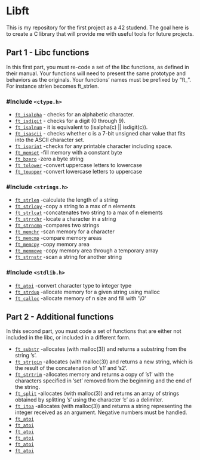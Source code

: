 # Libft
  This is my repository for the first project as a 42 studend. The goal here is to create a C library that will provide me with useful tools for future projects.


## Part 1 - Libc functions
  In this first part, you must re-code a set of the libc functions, as defined in their
manual. Your functions will need to present the same prototype and behaviors as the originals. Your functions’ names must be prefixed by “ft_”. For instance strlen becomes
ft_strlen.

### #Include `<ctype.h>`
* [`ft_isalpha`](Libft/ft_isalpha.c)			- checks  for  an alphabetic character.
* [`ft_isdigit`](Libft/ft_isdigit.c)      - checks for a digit (0 through 9).
* [`ft_isalnum`](Libft/ft_isalnum.c)      - it is equivalent to (isalpha(c) || isdigit(c)).
* [`ft_isascii`](Libft/ft_isascii.c)      - checks whether c is a 7-bit unsigned char value that fits into the ASCII character set.
* [`ft_isprint`](Libft/ft_isprint.c)      -checks for any printable character including space.
* [`ft_memset`](Libft/ft_memset.c)        -fill memory with a constant byte
* [`ft_bzero`](Libft/ft_bzero.c)          -zero a byte string
* [`ft_tolower`](Libft/ft_tolower.c)      -convert uppercase letters to lowercase   
* [`ft_toupper`](Libft/ft_toupper.c)      -convert lowercase letters to uppercase

### #Include `<strings.h>`
* [`ft_strlen`](Libft/ft_strlen.c)        -calculate the length of a string
* [`ft_strlcpy`](Libft/ft_strlcpy.c)      -copy a string to a max of n elements
* [`ft_strlcat`](Libft/ft_strlcat.c)      -concatenates two string to a max of n elements
* [`ft_strrchr`](Libft/ft_strrchr.c)      -locate a character in a string
* [`ft_strncmp`](Libft/ft_strncmp.c)      -compares two strings
* [`ft_memchr`](Libft/ft_memchr.c)        -scan memory for a character
* [`ft_memcmp`](Libft/ft_memcmp.c)        -compare memory areas
* [`ft_memcpy`](Libft/ft_memcpy.c)        -copy memory area
* [`ft_memmove`](Libft/ft_memmove.c)      -copy memory area through a temporary array
* [`ft_strnstr`](Libft/ft_strlcpy.c)      -scan a string for another string

### #Include `<stdlib.h>`
* [`ft_atoi`](Libft/ft_atoi.c)            -convert character type to integer type
* [`ft_strdup`](Libft/ft_strdup.c)        -allocate memory for a given string using malloc
* [`ft_calloc`](Libft/ft_calloc.c)        -allocate memory of n size and fill with '\0'

## Part 2 - Additional functions
In this second part, you must code a set of functions that are either not included in the
libc, or included in a different form.

* [`ft_substr`](Libft/ft_substr.c)        -allocates (with malloc(3)) and returns a substring from the string ’s’.
* [`ft_strjoin`](Libft/ft_strjoin.c)      -allocates (with malloc(3)) and returns a new string, which is the result of the concatenation of ’s1’ and ’s2’.
* [`ft_strtrim`](Libft/ft_strtrim.c)      -allocates memory and returns a copy of ’s1’ with the characters specified in ’set’ removed from the beginning and the end of the string.
* [`ft_split`](Libft/ft_split)            -allocates (with malloc(3)) and returns an array of strings obtained by splitting ’s’ using the character ’c’ as a delimiter.
* [`ft_itoa`](Libft/ft_itoa.c)            -allocates (with malloc(3)) and returns a string representing the integer received as an argument. Negative numbers must be handled.
* [`ft_atoi`](Libft/ft_atoi.c)
* [`ft_atoi`](Libft/ft_atoi.c)
* [`ft_atoi`](Libft/ft_atoi.c)
* [`ft_atoi`](Libft/ft_atoi.c)
* [`ft_atoi`](Libft/ft_atoi.c)
* [`ft_atoi`](Libft/ft_atoi.c)
